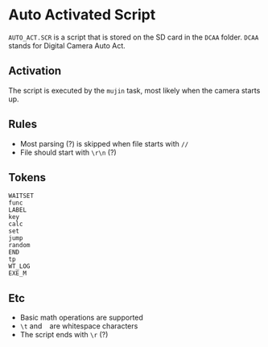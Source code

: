 # Auto Activated Script
`AUTO_ACT.SCR` is a script that is stored on the SD card in the `DCAA` folder. `DCAA` stands for Digital Camera Auto Act.

## Activation
The script is executed by the `mujin` task, most likely when the camera starts up.

## Rules
- Most parsing (?) is skipped when file starts with `//`
- File should start with `\r\n` (?)

## Tokens
```
WAITSET
func
LABEL
key
calc
set
jump
random
END
tp
WT_LOG
EXE_M
```

## Etc
- Basic math operations are supported
- `\t` and ` ` are whitespace characters
- The script ends with `\r` (?)
